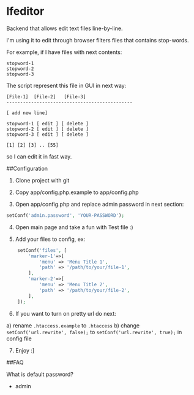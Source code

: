 # lfeditor
Backend that allows edit text files line-by-line.

I'm using it to edit through browser filters files that contains stop-words.

For example, if I have files with next contents:

```text
stopword-1
stopword-2
stopword-3
```

The script represent this file in GUI in next way:

```text
[File-1]  [File-2]   [File-3]
----------------------------------------------

[ add new line]

stopword-1 [ edit ] [ delete ]
stopword-2 [ edit ] [ delete ]
stopword-3 [ edit ] [ delete ]

[1] [2] [3] .. [55]
```

so I can edit it in fast way.

##Configuration

1) Clone project with git

2) Copy app/config.php.example to app/config.php

3) Open app/config.php and replace admin password in next section:

```php
setConf('admin.password', 'YOUR-PASSWORD');
```

4) Open main page and take a fun with Test file :)

5) Add your files to config, ex:

```php
	setConf('files', [
		'marker-1'=>[
			'menu' => 'Menu Title 1',
			'path' => '/path/to/your/file-1',
		],		
		'marker-2'=>[
			'menu' => 'Menu Title 2',
			'path' => '/path/to/your/file-2',
		],		
	]);
```

6) If you want to turn on pretty url do next:

a) rename `.htaccess.example` to `.htaccess`
b) change `setConf('url.rewrite', false);` to `setConf('url.rewrite', true);` in config file

7) Enjoy :]

##FAQ

What is default password? 
- admin
